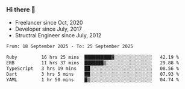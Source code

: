 ### Hi there 👋

- Freelancer since Oct, 2020
- Developer since July, 2017
- Structral Engineer since July, 2012

<!--START_SECTION:waka-->

```txt
From: 18 September 2025 - To: 25 September 2025

Ruby         16 hrs 25 mins  ██████████▓░░░░░░░░░░░░░░   42.19 %
ERB          11 hrs 37 mins  ███████▒░░░░░░░░░░░░░░░░░   29.88 %
TypeScript   3 hrs 19 mins   ██░░░░░░░░░░░░░░░░░░░░░░░   08.56 %
Dart         3 hrs 5 mins    ██░░░░░░░░░░░░░░░░░░░░░░░   07.93 %
YAML         1 hr 50 mins    █▒░░░░░░░░░░░░░░░░░░░░░░░   04.74 %
```

<!--END_SECTION:waka-->

